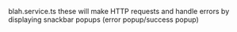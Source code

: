 blah.service.ts
these will make HTTP requests and handle errors by displaying snackbar popups (error popup/success popup)